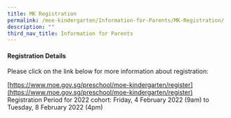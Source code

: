 ```yaml
---
title: MK Registration
permalink: /moe-kindergarten/Information-for-Parents/MK-Registration/
description: ""
third_nav_title: Information for Parents
---
```

#### **Registration Details**


Please click on the link below for more information about registration:  
  
[https://www.moe.gov.sg/preschool/moe-kindergarten/register](https://www.moe.gov.sg/preschool/moe-kindergarten/register)  
Registration Period for 2022 cohort: Friday, 4 February 2022 (9am) to Tuesday, 8 February 2022 (4pm)